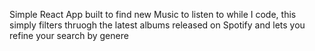<p> Simple React App built to find new Music to listen to while I code, this simply filters thruogh the latest albums released on Spotify and lets you refine your search by genere </p>